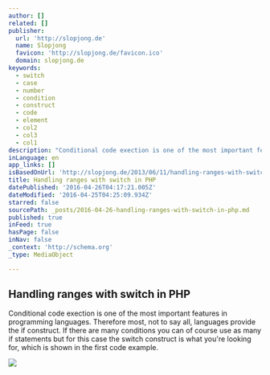 ```yaml
---
author: []
related: []
publisher:
  url: 'http://slopjong.de'
  name: Slopjong
  favicon: 'http://slopjong.de/favicon.ico'
  domain: slopjong.de
keywords:
  - switch
  - case
  - number
  - condition
  - construct
  - code
  - element
  - col2
  - col3
  - col1
description: "Conditional code exection is one of the most important features in programming languages. Therefore most, not to say all, languages provide the if construct. If there are many conditions you can of course use as many if statements but for this case the switch construct is what you're looking for, which is shown in the first code example."
inLanguage: en
app_links: []
isBasedOnUrl: 'http://slopjong.de/2013/06/11/handling-ranges-with-switch-in-php/'
title: Handling ranges with switch in PHP
datePublished: '2016-04-26T04:17:21.005Z'
dateModified: '2016-04-25T04:25:09.934Z'
starred: false
sourcePath: _posts/2016-04-26-handling-ranges-with-switch-in-php.md
published: true
inFeed: true
hasPage: false
inNav: false
_context: 'http://schema.org'
_type: MediaObject

---
```

<article style=""><h1>Handling ranges with switch in PHP</h1><p>Conditional code exection is one of the most important features in programming languages. Therefore most, not to say all, languages provide the if construct. If there are many conditions you can of course use as many if statements but for this case the switch construct is what you're looking for, which is shown in the first code example.</p><img src="http://slopjong.de/wp-content/2013/05/three_columns_list.png" /></article>